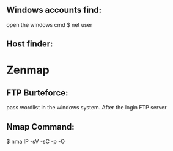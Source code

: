 ## Windows accounts find:
open the windows cmd
$ net user

## Host finder:
 # Zenmap
 
## FTP Burteforce:

pass wordlist in the windows system. After the login FTP server

## Nmap Command:

$ nma IP -sV -sC -p -O

